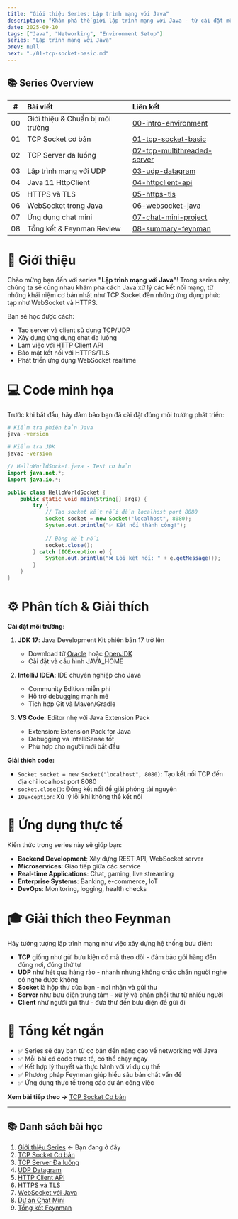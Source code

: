 ```yaml
---
title: "Giới thiệu Series: Lập trình mạng với Java"
description: "Khám phá thế giới lập trình mạng với Java - từ cài đặt môi trường đến xây dựng ứng dụng chat thực tế"
date: 2025-09-10
tags: ["Java", "Networking", "Environment Setup"]
series: "Lập trình mạng với Java"
prev: null
next: "./01-tcp-socket-basic.md"
---
```


## 📚 Series Overview

<div class="series-table">

| # | Bài viết | Liên kết |
|:-:|:---------------------------|:------------------------------|
| 00 | Giới thiệu & Chuẩn bị môi trường | [00-intro-environment](./00-intro-environment.md) |
| 01 | TCP Socket cơ bản | [01-tcp-socket-basic](./01-tcp-socket-basic.md) |
| 02 | TCP Server đa luồng | [02-tcp-multithreaded-server](./02-tcp-multithreaded-server.md) |
| 03 | Lập trình mạng với UDP | [03-udp-datagram](./03-udp-datagram.md) |
| 04 | Java 11 HttpClient | [04-httpclient-api](./04-httpclient-api.md) |
| 05 | HTTPS và TLS | [05-https-tls](./05-https-tls.md) |
| 06 | WebSocket trong Java | [06-websocket-java](./06-websocket-java.md) |
| 07 | Ứng dụng chat mini | [07-chat-mini-project](./07-chat-mini-project.md) |
| 08 | Tổng kết & Feynman Review | [08-summary-feynman](./08-summary-feynman.md) |

</div>

# 🧠 Giới thiệu

Chào mừng bạn đến với series **"Lập trình mạng với Java"**! Trong series này, chúng ta sẽ cùng nhau khám phá cách Java xử lý các kết nối mạng, từ những khái niệm cơ bản nhất như TCP Socket đến những ứng dụng phức tạp như WebSocket và HTTPS.

Bạn sẽ học được cách:
- Tạo server và client sử dụng TCP/UDP
- Xây dựng ứng dụng chat đa luồng
- Làm việc với HTTP Client API
- Bảo mật kết nối với HTTPS/TLS
- Phát triển ứng dụng WebSocket realtime

<!-- IMAGE_PLACEHOLDER -->

# 💻 Code minh họa

Trước khi bắt đầu, hãy đảm bảo bạn đã cài đặt đúng môi trường phát triển:

```bash
# Kiểm tra phiên bản Java
java -version

# Kiểm tra JDK
javac -version
```

```java
// HelloWorldSocket.java - Test cơ bản
import java.net.*;
import java.io.*;

public class HelloWorldSocket {
    public static void main(String[] args) {
        try {
            // Tạo socket kết nối đến localhost port 8080
            Socket socket = new Socket("localhost", 8080);
            System.out.println("✅ Kết nối thành công!");
            
            // Đóng kết nối
            socket.close();
        } catch (IOException e) {
            System.out.println("❌ Lỗi kết nối: " + e.getMessage());
        }
    }
}
```

# ⚙️ Phân tích & Giải thích

**Cài đặt môi trường:**

1. **JDK 17**: Java Development Kit phiên bản 17 trở lên
   - Download từ [Oracle](https://www.oracle.com/java/technologies/downloads/) hoặc [OpenJDK](https://openjdk.org/)
   - Cài đặt và cấu hình JAVA_HOME

2. **IntelliJ IDEA**: IDE chuyên nghiệp cho Java
   - Community Edition miễn phí
   - Hỗ trợ debugging mạnh mẽ
   - Tích hợp Git và Maven/Gradle

3. **VS Code**: Editor nhẹ với Java Extension Pack
   - Extension: Extension Pack for Java
   - Debugging và IntelliSense tốt
   - Phù hợp cho người mới bắt đầu

**Giải thích code:**
- `Socket socket = new Socket("localhost", 8080)`: Tạo kết nối TCP đến địa chỉ localhost port 8080
- `socket.close()`: Đóng kết nối để giải phóng tài nguyên
- `IOException`: Xử lý lỗi khi không thể kết nối

# 🧭 Ứng dụng thực tế

Kiến thức trong series này sẽ giúp bạn:

- **Backend Development**: Xây dựng REST API, WebSocket server
- **Microservices**: Giao tiếp giữa các service
- **Real-time Applications**: Chat, gaming, live streaming
- **Enterprise Systems**: Banking, e-commerce, IoT
- **DevOps**: Monitoring, logging, health checks

# 🎓 Giải thích theo Feynman

Hãy tưởng tượng lập trình mạng như việc xây dựng hệ thống bưu điện:

- **TCP** giống như gửi bưu kiện có mã theo dõi - đảm bảo gói hàng đến đúng nơi, đúng thứ tự
- **UDP** như hét qua hàng rào - nhanh nhưng không chắc chắn người nghe có nghe được không
- **Socket** là hộp thư của bạn - nơi nhận và gửi thư
- **Server** như bưu điện trung tâm - xử lý và phân phối thư từ nhiều người
- **Client** như người gửi thư - đưa thư đến bưu điện để gửi đi

# 🧩 Tổng kết ngắn

- ✅ Series sẽ dạy bạn từ cơ bản đến nâng cao về networking với Java
- ✅ Mỗi bài có code thực tế, có thể chạy ngay
- ✅ Kết hợp lý thuyết và thực hành với ví dụ cụ thể
- ✅ Phương pháp Feynman giúp hiểu sâu bản chất vấn đề
- ✅ Ứng dụng thực tế trong các dự án công việc

**Xem bài tiếp theo →** [TCP Socket Cơ bản](./01-tcp-socket-basic.md)

---

## 📚 Danh sách bài học

1. [Giới thiệu Series](./00-intro-environment.md) ← Bạn đang ở đây
2. [TCP Socket Cơ bản](./01-tcp-socket-basic.md)
3. [TCP Server Đa luồng](./02-tcp-multithreaded-server.md)
4. [UDP Datagram](./03-udp-datagram.md)
5. [HTTP Client API](./04-httpclient-api.md)
6. [HTTPS và TLS](./05-https-tls.md)
7. [WebSocket với Java](./06-websocket-java.md)
8. [Dự án Chat Mini](./07-chat-mini-project.md)
9. [Tổng kết Feynman](./08-summary-feynman.md)
